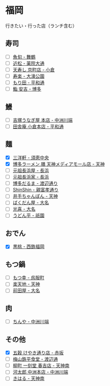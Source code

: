 # 福岡

行きたい・行った店（ランチ含む）

## 寿司

- [ ] [魚旬 - 舞鶴](http://tabelog.com/fukuoka/A4001/A400103/40035106/)
- [ ] [近松 - 薬院大通](http://tabelog.com/fukuoka/A4001/A400104/40000415/)
- [ ] [天寿し 京町店 - 小倉](http://tabelog.com/fukuoka/A4004/A400401/40000721/)
- [ ] [寿楽 - 大濠公園](http://tabelog.com/fukuoka/A4001/A400105/40003356/)
- [ ] [もり田 - 平和通](http://tabelog.com/fukuoka/A4004/A400401/40000408/)
- [ ] [鮨 安吉 - 博多](http://tabelog.com/fukuoka/A4001/A400101/40001706/)

## 鰻

- [ ] [吉塚うなぎ屋 本店 - 中洲川端](http://tabelog.com/fukuoka/A4001/A400102/40000017/)
- [ ] [田舎庵 小倉本店 - 平和通](http://tabelog.com/fukuoka/A4004/A400401/40000419/)

## 麺

- [x] [三洋軒 - 須恵中央](http://tabelog.com/fukuoka/A4003/A400303/40005105/)
- [x] [博多ラーメン 膳 天神メディアモール店 - 天神](http://tabelog.com/fukuoka/A4001/A400103/40017866/)
- [ ] [元祖長浜屋 - 長浜](http://tabelog.com/fukuoka/A4001/A400104/40006844/)
- [ ] [元祖長浜家 - 長浜](http://tabelog.com/fukuoka/A4001/A400104/40023845/)
- [ ] [博多だるま - 渡辺通り](http://tabelog.com/fukuoka/A4001/A400103/40000113/)
- [ ] [ShinShin - 親富孝通り](http://tabelog.com/fukuoka/A4001/A400103/40004980/)
- [ ] [井手ちゃんぽん - 天神](http://tabelog.com/fukuoka/A4001/A400103/40031828/)
- [ ] [ばくだん屋 - 大名](http://tabelog.com/fukuoka/A4001/A400103/40000950/)
- [ ] [光喜 - 大名](http://tabelog.com/fukuoka/A4001/A400104/40027445/)
- [ ] [うどん平 - 祇園](http://tabelog.com/fukuoka/A4001/A400101/40000480/)

## おでん

- [x] [黒桃 - 西鉄福岡](http://tabelog.com/fukuoka/A4001/A400104/40025427/)

## もつ鍋

- [ ] [もつ幸 - 呉服町](http://tabelog.com/fukuoka/A4001/A400106/40000754/)
- [ ] [楽天地 - 天神](http://tabelog.com/fukuoka/A4001/A400103/40001085/)
- [ ] [前田屋 - 大名](http://tabelog.com/fukuoka/A4001/A400104/40034461/)

## 肉

- [ ] [ちんや - 中洲川端](http://tabelog.com/fukuoka/A4001/A400102/40000129/)

## その他

- [x] [五穀 けやき通り店 - 赤坂](http://tabelog.com/fukuoka/A4001/A400104/40003962/)
- [ ] [梅山鉄平食堂 - 渡辺通](http://tabelog.com/fukuoka/A4001/A400103/40018886/)
- [ ] [柳町 一刻堂 春吉店 - 天神南](http://tabelog.com/fukuoka/A4001/A400103/40000022/)
- [ ] [河太郎 中洲本店 - 中洲川端](http://tabelog.com/fukuoka/A4001/A400102/40000013/)
- [ ] [きはる - 天神南](http://tabelog.com/fukuoka/A4001/A400103/40004429/)